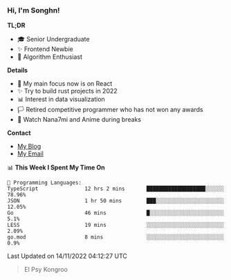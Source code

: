 ### Hi, I'm Songhn!

**TL;DR**

- 🎓 Senior Undergraduate
- ✨ Frontend Newbie
- 🎈 Algorithm Enthusiast

**Details**

- 🎯 My main focus now is on React
- ✨ Try to build rust projects in 2022
- 📊 Interest in data visualization
- 🏳️ Retired competitive programmer who has not won any awards
- 🍵 Watch Nana7mi and Anime during breaks

**Contact**
- [My Blog](https://blog.songhn.com)
- [My Email](mailto:songhn233@gmail.com)

<!--START_SECTION:waka-->
📊 **This Week I Spent My Time On** 

```text
💬 Programming Languages: 
TypeScript               12 hrs 2 mins       ███████████████████░░░░░░   78.96% 
JSON                     1 hr 50 mins        ███░░░░░░░░░░░░░░░░░░░░░░   12.05% 
Go                       46 mins             █░░░░░░░░░░░░░░░░░░░░░░░░   5.1% 
LESS                     19 mins             ░░░░░░░░░░░░░░░░░░░░░░░░░   2.09% 
go.mod                   8 mins              ░░░░░░░░░░░░░░░░░░░░░░░░░   0.9%

```


 Last Updated on 14/11/2022 04:12:27 UTC
<!--END_SECTION:waka-->

> El Psy Kongroo
